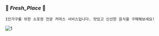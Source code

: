 ### 🌿 *Fresh_Place* 🌿
```
1인가구를 위한 소포장 전문 커머스 서비스입니다. 맛있고 신선한 음식을 구매해보세요!
```
![1](https://user-images.githubusercontent.com/80368511/201493803-edef49af-eff3-4c7a-b0fe-12e1567f8d30.PNG)






